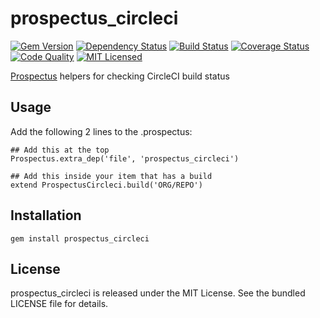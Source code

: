 prospectus_circleci
=========

[![Gem Version](https://img.shields.io/gem/v/prospectus_circleci.svg)](https://rubygems.org/gems/prospectus_circleci)
[![Dependency Status](https://img.shields.io/gemnasium/akerl/prospectus_circleci.svg)](https://gemnasium.com/akerl/prospectus_circleci)
[![Build Status](https://img.shields.io/circleci/project/akerl/prospectus_circleci.svg)](https://circleci.com/gh/akerl/prospectus_circleci)
[![Coverage Status](https://img.shields.io/codecov/c/github/akerl/prospectus_circleci.svg)](https://codecov.io/github/akerl/prospectus_circleci)
[![Code Quality](https://img.shields.io/codacy/c5623564a4034ece993510d28edb19de.svg)](https://www.codacy.com/app/akerl/prospectus_circleci)
[![MIT Licensed](https://img.shields.io/badge/license-MIT-green.svg)](https://tldrlegal.com/license/mit-license)

[Prospectus](https://github.com/akerl/prospectus) helpers for checking CircleCI build status

## Usage

Add the following 2 lines to the .prospectus:

```
## Add this at the top
Prospectus.extra_dep('file', 'prospectus_circleci')

## Add this inside your item that has a build
extend ProspectusCircleci.build('ORG/REPO')
```

## Installation

    gem install prospectus_circleci

## License

prospectus_circleci is released under the MIT License. See the bundled LICENSE file for details.

